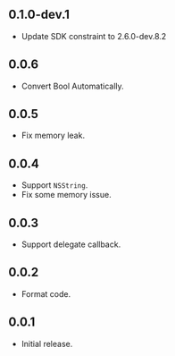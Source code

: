 ## 0.1.0-dev.1

* Update SDK constraint to 2.6.0-dev.8.2

## 0.0.6

* Convert Bool Automatically.

## 0.0.5

* Fix memory leak.

## 0.0.4

* Support `NSString`.
* Fix some memory issue.

## 0.0.3

* Support delegate callback.

## 0.0.2

* Format code.

## 0.0.1

* Initial release.

